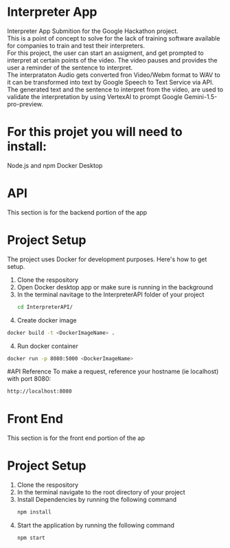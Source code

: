 # Interpreter App
Interpreter App Submition for the Google Hackathon project.\
This is a point of concept to solve for the lack of training software available for companies to train and test their interpreters.\
For this project, the user can start an assigment, and get prompted to interpret at certain points of the video. The video pauses and provides the user a reminder of the sentence to interpret.\
The interprataton Audio gets converted fron Video/Webm format to WAV to it can be transformed into text by Google Speech to Text Service via API. \
The generated text and the sentence to interpret from the video, are used to validate the interpretation by using VertexAI to prompt Google Gemini-1.5-pro-preview.

# For this projet you will need to install:
Node.js and npm
Docker Desktop

# API
This section is for the backend portion of the app

# Project Setup
The project uses Docker for development purposes. Here's how to get setup.
1. Clone the respository
3. Open Docker desktop app or make sure is running in the background
4. In the terminal navitage to the InterpreterAPI folder of your project
   ```bash
   cd InterpreterAPI/
   ```
6. Create docker image
```bash
docker build -t <DockerImageName> .
```
4. Run docker container
```bash
docker run -p 8080:5000 <DockerImageName>
```

#API Reference
To make a request, reference your hostname (ie localhost) with port 8080:
```bash
http://localhost:8080
```


# Front End
This section is for the front end portion of the ap
# Project Setup
1. Clone the respository
2. In the terminal navigate to the root directory of your project
3. Install Dependencies by running the following command
   ```bash
   npm install
   ```
3. Start the application by running the following command
   ```bash
   npm start
   ```



